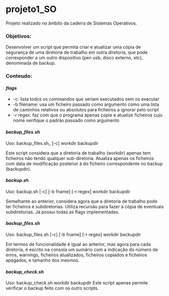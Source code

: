 # projeto1_SO
Projeto realizado no âmbito da cadeira de Sistemas Operativos.

### Objetivos:
Desenvolver um script que permita criar e atualizar uma cópia de segurança de uma diretoria de trabalho em outra diretoria, que pode corresponder a um outro dispositivo (pen usb, disco externo, etc), denominada de backup.

### Conteudo:

#### _flags_
- -c:  lista todos os commandos que seriam executados sem os executar
- -b filename: usa um ficheiro passado como argumento como uma lista de caminhos relativos ou absolutos para ficheiros a ignorar pelo script
- -r regex: faz com que o programa apenas copie e atualize ficheiros cujo nome verifique o padrão passado como argumento

#### _backup_files.sh_
Uso: backup_files.sh_ [-c] workdir backupdir

Este script considera que a diretoria de trabalho (workdir) apenas tem ficheiros não tendo qualquer sub-diretoria.
Atualiza apenas os ficheiros com data de modificação posterior à do ficheiro correspondente no backup (backupdir).

#### _backup.sh_ 
Uso: backup.sh [-c] [-b fname] [-r regex] workdir backupdir

Semelhante ao anterior, considera agora que a diretoria de trabalho pode ter ficheiros e subdiretorias.
Utiliza recursão para fazer a cópia de eventuais subdiretorias. Já possui todas as flags implementadas.

#### _backup_files.sh_
Uso: backup_files.sh [-c] [-b fname] [-r regex] workdir backupdir

Em termos de funcionalidade é igual ao anterior, mas agora para
cada diretoria, é escrito na consola um sumário com a indicação do número de erros,
warnings, ficheiros atualizados, ficheiros copiados e ficheiros apagados, e tamanho dos mesmos.

#### _backup_check.sh_
Uso: backup_check.sh workdir backupdir
Este script apenas permite verificar o backup feito com os outro scripts.
